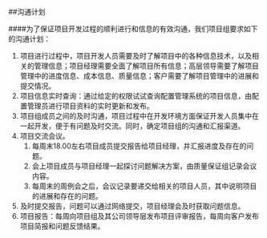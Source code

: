 ##沟通计划

####为了保证项目开发过程的顺利进行和信息的有效沟通，我们项目组要求如下的沟通计划：
1.	项目进行过程中，项目开发人员需要及时了解项目中的各种信息技术，以及相关的管理信息；项目经理需要全面了解项目所有信息；高层领导需要了解项目管理中的进度信息、成本信息、质量信息；客户需要了解项目管理中的进展和提交情况。
2.	项目信息实时查询：通过给定的权限试试查询配置管理系统的项目信息，由配置管理员进行项目资料的实时更新和发布。
3.	项目组成员之间的及时沟通，项目过程中在开发环境方面保证开发人员集中在一起开发，便于有问题及时交流。同时，确定项目组的沟通和汇报渠道。
4.	项目交流会议。
	<ol>
		<li>每周末18.00左右项目成员提交报告给项目经理，并汇报进度及存在的问题。
		<li>会上项目成员与项目经理一起探讨问题解决方案，由质量保证组记录会议内容。
		<li>每周末的周例会之后，会议记录要递交给相关的项目人员，其中说明项目的进展和存在的问题。
	</ol>
5.	及时提交报告，问题可以通过网络提交，项目经理会及时获取问题信息。
6.	项目报告：每周向项目组及其公司领导层发布项目评审报告，每周向客户发布项目简报和问题反馈结果。
